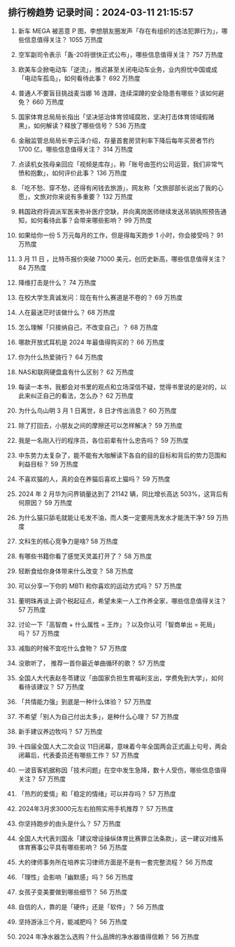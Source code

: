 
## 排行榜趋势 记录时间：2024-03-11 21:15:57
  
  1. 新车 MEGA 被恶意 P 图，李想朋友圈发声「存在有组织的违法犯罪行为」，哪些信息值得关注？ 1055 万热度
    
  2. 空军副司令表示「轰-20将很快正式公布」，哪些信息值得关注？ 757 万热度
    
  3. 欧美车企掀电动车「逆流」，推迟甚至关闭电动车业务，业内担忧中国或成「电动车孤岛」，如何看待此事？ 692 万热度
    
  4. 普通人不要盲目挑战麦当娜 16 连蹲，连续深蹲的安全隐患有哪些？该如何避免？ 660 万热度
    
  5. 国家体育总局局长指出「坚决惩治体育领域腐败，坚决打击体育领域假赌黑」，如何解读？释放了哪些信号？ 536 万热度
    
  6. 金融监管总局局长李云泽介绍，存量首套房贷利率下降后每年买房者节约 1700 亿，哪些信息值得关注？ 314 万热度
    
  7. 点读机女孩母亲回应「视频是库存」，称「账号由签约公司运营，我们非常气愤和抱歉」，如何评价此事？ 136 万热度
    
  8. 「吃不愁、穿不愁，还得有闲钱去旅游」，网友称「文旅部部长说出了我的心愿」，文旅对你来说有多重要？ 132 万热度
    
  9. 韩国政府将调派军医来弥补医疗空缺，并向离岗医师继续发送吊销执照预告通知，如何看待此事？会带来哪些影响？ 99 万热度
    
  10. 如果给你一份 5 万元每月的工作，但是得每天跑步 1 小时，你会接受吗？ 91 万热度
    
  11. 3 月 11 日 ，比特币报价突破 71000 美元，创历史新高，哪些信息值得关注？ 84 万热度
    
  12. 降维打击是什么？ 74 万热度
    
  13. 在校大学生真诚发问：现在有什么赛道是不卷的？ 69 万热度
    
  14. 人在最迷茫时该做什么？ 68 万热度
    
  15. 怎么理解「只接纳自己，不改变自己」？ 68 万热度
    
  16. 哪款开放式耳机是 2024 年最值得购买的？ 66 万热度
    
  17. 你为什么热爱骑行？ 64 万热度
    
  18. NAS和联网硬盘盒有什么区别？ 62 万热度
    
  19. 每读一本书，我都会对书里的观点和立场深信不疑，觉得书里说的是对的，以此来纠正自己的看法，怎么办？ 62 万热度
    
  20. 为什么鸟山明 3 月 1 日离世，8 日才传出消息？ 60 万热度
    
  21. 除了打回去，小朋友之间的摩擦还可以怎样解决？ 59 万热度
    
  22. 我是一名刚入行的程序员，各位前辈有什么忠告吗？ 59 万热度
    
  23. 中东势力太复杂了，能不能有大咖解读下各自的目的目标和背后的势力范围和利益目标？ 59 万热度
    
  24. 不喜欢猫的人，真的会在养猫后喜欢上猫吗？ 59 万热度
    
  25. 2024 年 2 月华为问界销量达到了 21142 辆，同比增长高达 503%，这背后有何原因？ 59 万热度
    
  26. 为什么猫只舔毛就能让毛发不油，而人类一定要用洗发水才能洗干净? 59 万热度
    
  27. 文科生的核心竞争力是啥? 58 万热度
    
  28. 有哪些书籍你看了感觉天灵盖打开了？ 58 万热度
    
  29. 轻断食给你身体带来什么改变？ 58 万热度
    
  30. 可以分享一下你的 MBTI 和你喜欢的运动方式吗？ 57 万热度
    
  31. 董明珠再谈上调个税起征点，希望未来一人工作养全家，哪些信息值得关注？ 57 万热度
    
  32. 讨论一下「高智商 + 什么属性 = 王炸」？以及你认可「智商单出 = 死局」吗？ 57 万热度
    
  33. 减脂的时候不宜吃什么食物？ 57 万热度
    
  34. 没歌听了， 推荐一首你最近单曲循环的歌？ 57 万热度
    
  35. 全国人大代表赵冬苓建议「由国家负担生育福利支出，学费免到大学」，如何看待该建议？ 57 万热度
    
  36. 「共情能力强」到底是一种什么体验？ 57 万热度
    
  37. 不希望「别人为自己付出太多」，是种什么心理？ 57 万热度
    
  38. 新手建议养边牧吗？ 57 万热度
    
  39. 十四届全国人大二次会议 11日闭幕，意味着今年全国两会正式画上句号，两会闭幕后，代表委员还有哪些工作？ 57 万热度
    
  40. 一波音客机据称因「技术问题」在空中发生急降，数十人受伤，哪些信息值得关注？ 57 万热度
    
  41. 「热烈的爱情」和「稳定的情绪」可以并存吗？ 57 万热度
    
  42. 2024年3月求3000元左右拍照实用手机推荐？ 57 万热度
    
  43. 你坚持跑步的由头是什么？ 57 万热度
    
  44. 全国人大代表刘国永「建议增设操纵体育比赛罪立法条款」，这一建议对维系体育赛事公平具有哪些影响？ 56 万热度
    
  45. 大的律师事务所在培养实习律师方面是不是有一套完整流程？ 56 万热度
    
  46. 「理性」会影响「幽默感」吗？ 56 万热度
    
  47. 女孩子变美要做到哪些细节？ 56 万热度
    
  48. 自信的人，靠的是「硬件」还是「软件」？ 56 万热度
    
  49. 坚持游泳三个月，能减肥吗？ 56 万热度
    
  50. 2024 年净水器怎么选购？什么品牌的净水器值得信赖？ 56 万热度
    